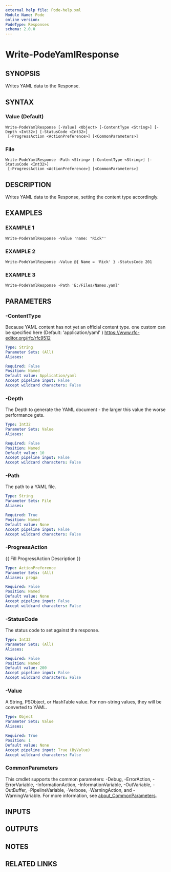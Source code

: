 ```yaml
---
external help file: Pode-help.xml
Module Name: Pode
online version:
PodeType: Responses
schema: 2.0.0
---
```


# Write-PodeYamlResponse

## SYNOPSIS
Writes YAML data to the Response.

## SYNTAX

### Value (Default)
```
Write-PodeYamlResponse [-Value] <Object> [-ContentType <String>] [-Depth <Int32>] [-StatusCode <Int32>]
 [-ProgressAction <ActionPreference>] [<CommonParameters>]
```

### File
```
Write-PodeYamlResponse -Path <String> [-ContentType <String>] [-StatusCode <Int32>]
 [-ProgressAction <ActionPreference>] [<CommonParameters>]
```

## DESCRIPTION
Writes YAML data to the Response, setting the content type accordingly.

## EXAMPLES

### EXAMPLE 1
```
Write-PodeYamlResponse -Value 'name: "Rick"'
```

### EXAMPLE 2
```
Write-PodeYamlResponse -Value @{ Name = 'Rick' } -StatusCode 201
```

### EXAMPLE 3
```
Write-PodeYamlResponse -Path 'E:/Files/Names.yaml'
```

## PARAMETERS

### -ContentType
Because YAML content has not yet an official content type.
one custom can be specified here (Default: 'application/yaml' )
https://www.rfc-editor.org/rfc/rfc9512

```yaml
Type: String
Parameter Sets: (All)
Aliases:

Required: False
Position: Named
Default value: Application/yaml
Accept pipeline input: False
Accept wildcard characters: False
```

### -Depth
The Depth to generate the YAML document - the larger this value the worse performance gets.

```yaml
Type: Int32
Parameter Sets: Value
Aliases:

Required: False
Position: Named
Default value: 10
Accept pipeline input: False
Accept wildcard characters: False
```

### -Path
The path to a YAML file.

```yaml
Type: String
Parameter Sets: File
Aliases:

Required: True
Position: Named
Default value: None
Accept pipeline input: False
Accept wildcard characters: False
```

### -ProgressAction
{{ Fill ProgressAction Description }}

```yaml
Type: ActionPreference
Parameter Sets: (All)
Aliases: proga

Required: False
Position: Named
Default value: None
Accept pipeline input: False
Accept wildcard characters: False
```

### -StatusCode
The status code to set against the response.

```yaml
Type: Int32
Parameter Sets: (All)
Aliases:

Required: False
Position: Named
Default value: 200
Accept pipeline input: False
Accept wildcard characters: False
```

### -Value
A String, PSObject, or HashTable value.
For non-string values, they will be converted to YAML.

```yaml
Type: Object
Parameter Sets: Value
Aliases:

Required: True
Position: 1
Default value: None
Accept pipeline input: True (ByValue)
Accept wildcard characters: False
```

### CommonParameters
This cmdlet supports the common parameters: -Debug, -ErrorAction, -ErrorVariable, -InformationAction, -InformationVariable, -OutVariable, -OutBuffer, -PipelineVariable, -Verbose, -WarningAction, and -WarningVariable. For more information, see [about_CommonParameters](http://go.microsoft.com/fwlink/?LinkID=113216).

## INPUTS

## OUTPUTS

## NOTES

## RELATED LINKS
